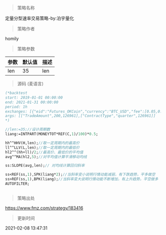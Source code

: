 
> 策略名称

定量分型速率交易策略-by:泊宇量化

> 策略作者

homily



> 策略参数



|参数|默认值|描述|
|----|----|----|
|len|35|len|


> 源码 (麦语言)

``` pascal
(*backtest
start: 2019-01-01 00:00:00
end: 2021-01-31 00:00:00
period: 1h
exchanges: [{"eid":"Futures_OKCoin","currency":"BTC_USD","fee":[0.05,0.05]}]
args: [["TradeAmount",200,126961],["ContractType","quarter",126961]]
*)

//len:=35;//设计周期数
liang:=INTPART(MONEYTOT*REF(C,1)/100)*0.5;

hh^^HHV(H,len);//取一定周期内的最高价
ll^^LLV(L,len);//取一定周期内的最低价
hl2^^(hh+ll)/2;//最高价、最低价的平均值
avg^^MA(hl2,5);//对平均值计算平滑移动均线

ss:SLOPE(avg,len);// 对均线计算回归斜率

ss<REF(ss,1),SPK(liang*2);//当斜率变小说明行情动能减弱，有下跌趋势，平多做空
ss>REF(ss,1),BPK(liang);//当斜率变大说明行情动能不断增加，有上升趋势，平空做多
AUTOFILTER;



```

> 策略出处

https://www.fmz.com/strategy/183416

> 更新时间

2021-02-08 13:47:31

